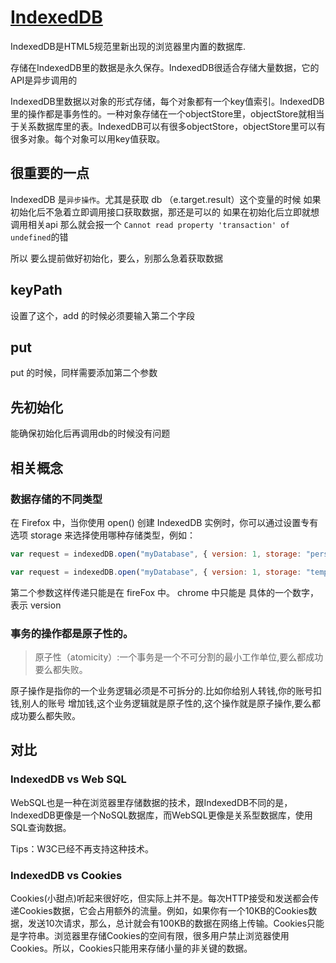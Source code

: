 # [IndexedDB](https://juejin.im/post/5a9d65916fb9a028e46e257a?utm_source=gold_browser_extension#heading-19)

IndexedDB是HTML5规范里新出现的浏览器里内置的数据库.

存储在IndexedDB里的数据是永久保存。IndexedDB很适合存储大量数据，它的API是异步调用的

IndexedDB里数据以对象的形式存储，每个对象都有一个key值索引。IndexedDB里的操作都是事务性的。一种对象存储在一个objectStore里，objectStore就相当于关系数据库里的表。IndexedDB可以有很多objectStore，objectStore里可以有很多对象。每个对象可以用key值获取。

## 很重要的一点

IndexedDB 是`异步操作`。尤其是获取 db （e.target.result）这个变量的时候
如果初始化后不急着立即调用接口获取数据，那还是可以的
如果在初始化后立即就想调用相关api 那么就会报一个
`Cannot read property 'transaction' of undefined`的错

所以
要么提前做好初始化，要么，别那么急着获取数据

## keyPath

设置了这个，add 的时候必须要输入第二个字段

## put

put 的时候，同样需要添加第二个参数

## 先初始化

能确保初始化后再调用db的时候没有问题

## 相关概念

### 数据存储的不同类型

在 Firefox 中，当你使用 open() 创建 IndexedDB 实例时，你可以通过设置专有选项 storage 来选择使用哪种存储类型，例如：

```js
var request = indexedDB.open("myDatabase", { version: 1, storage: "persistent" })

var request = indexedDB.open("myDatabase", { version: 1, storage: "temporary" });
```

第二个参数这样传递只能是在 fireFox 中。 chrome 中只能是 具体的一个数字，表示 version

### 事务的操作都是原子性的。

> 原子性（atomicity）:一个事务是一个不可分割的最小工作单位,要么都成功要么都失败。

原子操作是指你的一个业务逻辑必须是不可拆分的.比如你给别人转钱,你的账号扣钱,别人的账号
增加钱,这个业务逻辑就是原子性的,这个操作就是原子操作,要么都成功要么都失败。

## 对比

### IndexedDB vs Web SQL

WebSQL也是一种在浏览器里存储数据的技术，跟IndexedDB不同的是，IndexedDB更像是一个NoSQL数据库，而WebSQL更像是关系型数据库，使用SQL查询数据。

Tips：W3C已经不再支持这种技术。

### IndexedDB vs Cookies

Cookies(小甜点)听起来很好吃，但实际上并不是。每次HTTP接受和发送都会传递Cookies数据，它会占用额外的流量。例如，如果你有一个10KB的Cookies数据，发送10次请求，那么，总计就会有100KB的数据在网络上传输。Cookies只能是字符串。浏览器里存储Cookies的空间有限，很多用户禁止浏览器使用Cookies。所以，Cookies只能用来存储小量的非关键的数据。